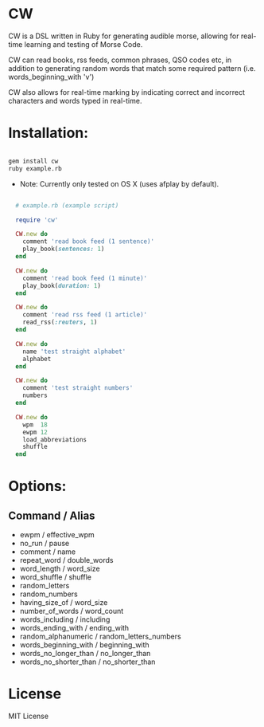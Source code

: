 # CW

CW is a DSL written in Ruby for generating audible morse, allowing for
real-time learning and testing of Morse Code.

CW can read books, rss feeds, common phrases, QSO codes etc, in
addition to generating random words that match some required pattern
(i.e. words_beginning_with 'v')

CW also allows for real-time marking by indicating correct and
incorrect characters and words typed in real-time.

# Installation:

```sh

gem install cw
ruby example.rb

```

 - Note: Currently only tested on OS X (uses afplay by default).

```ruby

  # example.rb (example script)

  require 'cw'

  CW.new do
    comment 'read book feed (1 sentence)'
    play_book(sentences: 1)
  end

  CW.new do
    comment 'read book feed (1 minute)'
    play_book(duration: 1)
  end

  CW.new do
    comment 'read rss feed (1 article)'
    read_rss(:reuters, 1)
  end

  CW.new do
    name 'test straight alphabet'
    alphabet
  end

  CW.new do
    comment 'test straight numbers'
    numbers
  end

  CW.new do
    wpm  18
    ewpm 12
    load_abbreviations
    shuffle
  end

```

# Options:

  Command / Alias
  ---------------
  -  ewpm                  / effective_wpm
  -  no_run                / pause
  -  comment               / name
  -  repeat_word           / double_words
  -  word_length           / word_size
  -  word_shuffle          / shuffle
  -  random_letters
  -  random_numbers
  -  having_size_of        / word_size
  -  number_of_words       / word_count
  -  words_including       / including
  -  words_ending_with     / ending_with
  -  random_alphanumeric   / random_letters_numbers
  -  words_beginning_with  / beginning_with
  -  words_no_longer_than  / no_longer_than
  -  words_no_shorter_than / no_shorter_than

# License

MIT License
